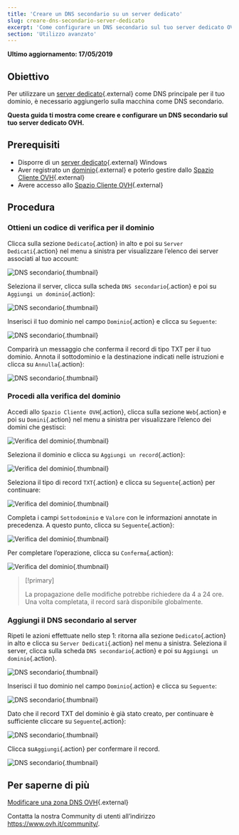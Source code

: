 ```yaml
---
title: 'Creare un DNS secondario su un server dedicato'
slug: creare-dns-secondario-server-dedicato
excerpt: 'Come configurare un DNS secondario sul tuo server dedicato OVH'
section: 'Utilizzo avanzato'
---
```


**Ultimo aggiornamento: 17/05/2019**

## Obiettivo

Per utilizzare un [server dedicato](https://www.ovh.it/server_dedicati/){.external} come DNS principale per il tuo dominio, è necessario aggiungerlo sulla macchina come DNS secondario.

**Questa guida ti mostra come creare e configurare un DNS secondario sul tuo server dedicato OVH.**


## Prerequisiti

* Disporre di un [server dedicato](https://www.ovh.it/server_dedicati/){.external} Windows
* Aver registrato un [dominio](https://www.ovh.it/domini/){.external} e poterlo gestire dallo [Spazio Cliente OVH](https://www.ovh.com/auth/?action=gotomanager){.external}
* Avere accesso allo [Spazio Cliente OVH](https://www.ovh.com/auth/?action=gotomanager){.external}


## Procedura

### Ottieni un codice di verifica per il dominio

Clicca sulla sezione `Dedicato`{.action} in alto e poi su `Server Dedicati`{.action} nel menu a sinistra per visualizzare l’elenco dei server associati al tuo account: 

![DNS secondario](images/dns2-01.png){.thumbnail}

Seleziona il server, clicca sulla scheda `DNS secondario`{.action} e poi su `Aggiungi un dominio`{.action}:

![DNS secondario](images/dns2-02.png){.thumbnail}

Inserisci il tuo dominio nel campo `Dominio`{.action} e clicca su `Seguente`:

![DNS secondario](images/dns2-03.png){.thumbnail}

Comparirà un messaggio che conferma il record di tipo TXT per il tuo dominio.  Annota il sottodominio e la destinazione indicati nelle istruzioni e clicca su `Annulla`{.action}:

![DNS secondario](images/dns2-04a.png){.thumbnail}


### Procedi alla verifica del dominio

Accedi allo `Spazio Cliente OVH`{.action}, clicca sulla sezione `Web`{.action} e poi su `Domini`{.action} nel menu a sinistra per visualizzare l’elenco dei domini che gestisci:

![Verifica del dominio](images/domain-verification-01.png){.thumbnail}

Seleziona il dominio e clicca su `Aggiungi un record`{.action}: 

![Verifica del dominio](images/domain-verification-02.png){.thumbnail}

Seleziona il tipo di record `TXT`{.action} e clicca su `Seguente`{.action} per continuare:

![Verifica del dominio](images/domain-verification-03.png){.thumbnail}

Completa i campi `Sottodominio` e `Valore` con le informazioni annotate in precedenza. A questo punto, clicca su `Seguente`{.action}:

![Verifica del dominio](images/domain-verification-04.png){.thumbnail}

Per completare l’operazione, clicca su `Conferma`{.action}:

![Verifica del dominio](images/domain-verification-05.png){.thumbnail}

> [!primary]
>
> La propagazione delle modifiche potrebbe richiedere da 4 a 24 ore. Una volta completata, il record sarà disponibile globalmente.
>

### Aggiungi il DNS secondario al server

Ripeti le azioni effettuate nello step 1: ritorna alla sezione `Dedicato`{.action} in alto e clicca su `Server Dedicati`{.action} nel menu a sinistra.  Seleziona il server, clicca sulla scheda `DNS secondario`{.action} e poi su `Aggiungi un dominio`{.action}.

![DNS secondario](images/dns2-02.png){.thumbnail}

Inserisci il tuo dominio nel campo `Dominio`{.action} e clicca su `Seguente`:

![DNS secondario](images/dns2-03.png){.thumbnail}

Dato che il record TXT del dominio è già stato creato, per continuare è sufficiente cliccare su `Seguente`{.action}:

![DNS secondario](images/dns2-04b.png){.thumbnail}

Clicca su`Aggiungi`{.action} per confermare il record.

![DNS secondario](images/dns2-05.png){.thumbnail}


## Per saperne di più

[Modificare una zona DNS OVH](https://docs.ovh.com/it/domains/web_hosting_modifica_la_tua_zona_dns/){.external}

Contatta la nostra Community di utenti all’indirizzo <https://www.ovh.it/community/>.